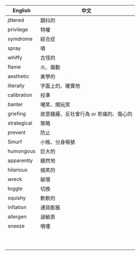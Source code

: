 
| English     | 中文                    |
| ----------- | --------------------- |
| jittered    | 顫抖的                   |
| privilege   | 特權                    |
| symdrome    | 綜合症                   |
| spray       | 噴                     |
| whiffy      | 古怪的                   |
| flame       | 火、煽動                  |
| aesthetic   | 美學的                   |
| literally   | 字面上的、確實地              |
| calibration | 校準                    |
| banter      | 嘲笑、開玩笑                |
| griefing    | 故意騷擾、反社會行為 or 悲痛的、傷心的 |
| strategical | 策略                    |
| prevent     | 防止                    |
| Smurf       | 小帳、分身帳號               |
| humongous   | 巨大的                   |
| apparently  | 顯然地                   |
| hilarious   | 搞笑的                   |
| wreck       | 破壞                    |
| toggle      | 切換                    |
| squishy     | 軟軟的                   |
| inflation   | 通貨膨脹                  |
| allergen    | 過敏原                   |
| sneeze      | 噴嚏                    |
|             |                       |
|             |                       |
|             |                       |
|             |                       |
|             |                       |
|             |                       |
|             |                       |
|             |                       |
|             |                       |
|             |                       |
